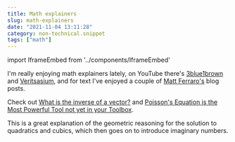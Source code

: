```yaml
---
title: Math explainers
slug: math-explainers
date: "2021-11-04 13:11:28"
category: non-technical.snippet
tags: ["math"]
---
```


import IframeEmbed from '../components/IframeEmbed'

I'm really enjoying math explainers lately, on YouTube there's
[3blue1brown](https://www.youtube.com/c/3blue1brown) and
[Veritsasium](https://www.youtube.com/c/veritasium), and for text I've enjoyed a
couple of [Matt Ferraro's](https://mattferraro.dev/https://mattferraro.dev/)
blog posts.

<IframeEmbed src='https://youtube.com/embed/cUzklzVXJwo' />

Check out [What is the inverse of a
vector?](https://mattferraro.dev/posts/geometric-algebra) and [Poisson's
Equation is the Most Powerful Tool not yet in your
Toolbox](https://mattferraro.dev/posts/poissons-equation).

This is a great explanation of the geometric reasoning for the solution to
quadratics and cubics, which then goes on to introduce imaginary numbers.
